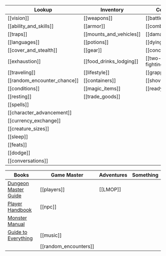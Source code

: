 | Lookup                  | Inventory                  | Combat                     | Locations          |Random
|-------------------------|----------------------------|----------------------------|--------------------|------
|[[vision]]               |[[weapons]]                 |[[battlefield]]             |[[swordcoast]]      |[[random_locations]]
|[[ability_and_skills]]   |[[armor]]                   |[[combat_rules]]            |[[tinear]] |[treasure](https://donjon.bin.sh/5e/random/#type=treasure)         
|[[traps]]                |[[mounts_and_vehicles]]     |[[damage]]                  |[[neverwinter]]     |[magic shop](https://donjon.bin.sh/5e/magic/shop.html)
|[[languages]]            |[[potions]]                 |[[dying]]                   |[village](https://watabou.itch.io/village-generator)
|[[cover_and_stealth]]    |[[gear]]                    |[[concentration]]           |
|[[exhaustion]]           |[[food_drinks_lodging]]     |[[two-weapon-fighting]]    |
|[[traveling]]            |[[lifestyle]]               |[[grappling]]               |
|[[random_encounter_chance]]|[[containers]]            |[[shoving]]                 |
|[[conditions]]           |[[magic_items]]             |[[readying]]                |
|[[resting]]              | [[trade_goods]]            |     |
|[[spells]]|
|[[character_advancement]]|
|[[currency_exchange]]|
|[[creature_sizes]]|
|[[sleep]]|
|[[feats]]|
|[[dodge]]| 
|[[conversations]]| |

| Books                  | Game Master                 | Adventures                  | Something                  |
|-------------------------|----------------------------|----------------------------|----------------------------|
| [Dungeon Master Guide](http://10.0.30.2:8083/read/174/pdf)|[[players]] |[[LMOP]]
| [Player Handbook](http://10.0.30.2:8083/read/8/pdf)|[[npc]] |
| [Monster Manual](http://10.0.30.2:8083/read/175/pdf)|
| [Guide to Everything](http://10.0.30.2:8083/read/172/pdf)|[[music]]
|                        | [[random_encounters]]  


